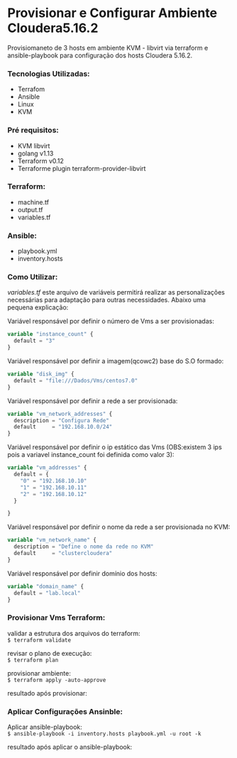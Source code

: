 # Provisionar e Configurar Ambiente Cloudera5.16.2

Provisiomaneto de 3 hosts em ambiente KVM - libvirt via terraform e ansible-playbook para configuração dos hosts Cloudera 5.16.2.

### Tecnologias Utilizadas:
- Terrafom
- Ansible
- Linux
- KVM

### Pré requisitos:
- KVM libvirt
- golang v1.13
- Terraform v0.12
- Terraforme plugin terraform-provider-libvirt

### Terraform:
- machine.tf
- output.tf
- variables.tf

### Ansible:
- playbook.yml
- inventory.hosts

### Como Utilizar:

*variables.tf* este arquivo de variáveis permitirá realizar as personalizações necessárias para adaptação para outras necessidades. Abaixo uma pequena explicação:

Variável responsável por definir o número de Vms a ser provisionadas:
```terraform
variable "instance_count" {
  default = "3"
}
```
Variável responsável por definir a imagem(qcowc2) base do S.O formado:
```terraform
variable "disk_img" {
  default = "file:///Dados/Vms/centos7.0"
}
```
Variável responsável por definir a rede a ser provisionada:
```terraform
variable "vm_network_addresses" {
  description = "Configura Rede"
  default     = "192.168.10.0/24"
}
```
Variável responsável por definir o ip estático das Vms (OBS:existem 3 ips pois a variavel instance_count foi definida como valor 3):
```terraform
variable "vm_addresses" {
  default = {
    "0" = "192.168.10.10"
    "1" = "192.168.10.11"
    "2" = "192.168.10.12"
  }

}
```
Variável responsável por definir o nome da rede a ser provisionada no KVM:
```terraform
variable "vm_network_name" {
  description = "Define o nome da rede no KVM"
  default     = "clustercloudera"
}
```
Variável responsável por definir domínio dos hosts:
```terraform
variable "domain_name" {
  default = "lab.local"
}
```
### Provisionar Vms Terraform:

validar a estrutura dos arquivos do terraform:
</br>
`$ terraform validate`

revisar o plano de execução:
</br>
`$ terraform plan`

provisionar ambiente:
</br>
`$ terraform apply -auto-approve`

resultado após provisionar:

### Aplicar Configurações Ansinble:

Aplicar ansible-playbook:
</br>
`$ ansible-playbook -i inventory.hosts playbook.yml -u root -k`

resultado após aplicar o ansible-playbook:

